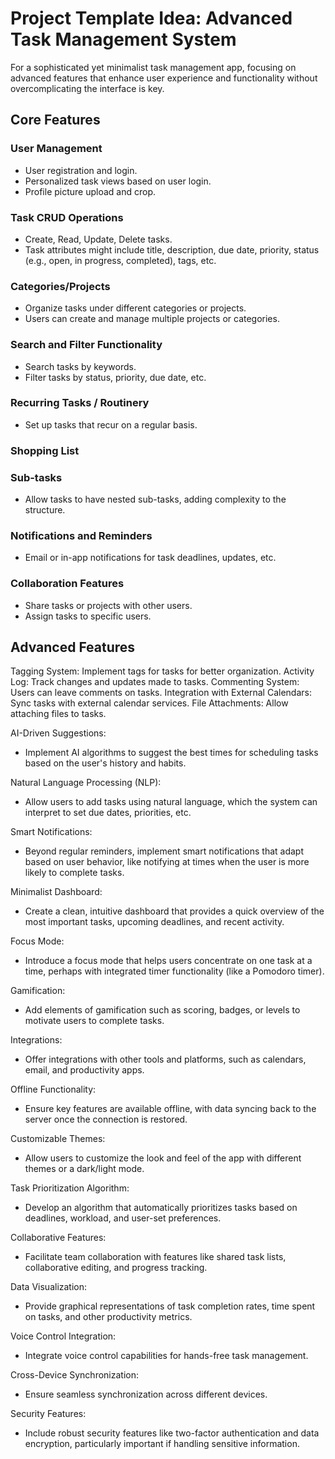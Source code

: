 # Project Template Idea: Advanced Task Management System

For a sophisticated yet minimalist task management app, focusing on advanced features that enhance user experience and functionality without overcomplicating the interface is key.

## Core Features

### User Management

- User registration and login.
- Personalized task views based on user login.
- Profile picture upload and crop.

### Task CRUD Operations

- Create, Read, Update, Delete tasks.
- Task attributes might include title, description, due date, priority, status (e.g., open, in progress, completed), tags, etc.

### Categories/Projects

- Organize tasks under different categories or projects.
- Users can create and manage multiple projects or categories.

### Search and Filter Functionality

- Search tasks by keywords.
- Filter tasks by status, priority, due date, etc.

### Recurring Tasks / Routinery

- Set up tasks that recur on a regular basis.

### Shopping List

### Sub-tasks

- Allow tasks to have nested sub-tasks, adding complexity to the structure.

### Notifications and Reminders

- Email or in-app notifications for task deadlines, updates, etc.

### Collaboration Features

- Share tasks or projects with other users.
- Assign tasks to specific users.

## Advanced Features

Tagging System: Implement tags for tasks for better organization.
Activity Log: Track changes and updates made to tasks.
Commenting System: Users can leave comments on tasks.
Integration with External Calendars: Sync tasks with external calendar services.
File Attachments: Allow attaching files to tasks.

AI-Driven Suggestions:

- Implement AI algorithms to suggest the best times for scheduling tasks based on the user's history and habits.

Natural Language Processing (NLP):

- Allow users to add tasks using natural language, which the system can interpret to set due dates, priorities, etc.

Smart Notifications:

- Beyond regular reminders, implement smart notifications that adapt based on user behavior, like notifying at times when the user is more likely to complete tasks.

Minimalist Dashboard:

- Create a clean, intuitive dashboard that provides a quick overview of the most important tasks, upcoming deadlines, and recent activity.

Focus Mode:

- Introduce a focus mode that helps users concentrate on one task at a time, perhaps with integrated timer functionality (like a Pomodoro timer).

Gamification:

- Add elements of gamification such as scoring, badges, or levels to motivate users to complete tasks.

Integrations:

- Offer integrations with other tools and platforms, such as calendars, email, and productivity apps.

Offline Functionality:

- Ensure key features are available offline, with data syncing back to the server once the connection is restored.

Customizable Themes:

- Allow users to customize the look and feel of the app with different themes or a dark/light mode.

Task Prioritization Algorithm:

- Develop an algorithm that automatically prioritizes tasks based on deadlines, workload, and user-set preferences.

Collaborative Features:

- Facilitate team collaboration with features like shared task lists, collaborative editing, and progress tracking.

Data Visualization:

- Provide graphical representations of task completion rates, time spent on tasks, and other productivity metrics.

Voice Control Integration:

- Integrate voice control capabilities for hands-free task management.

Cross-Device Synchronization:

- Ensure seamless synchronization across different devices.

Security Features:

- Include robust security features like two-factor authentication and data encryption, particularly important if handling sensitive information.
